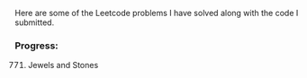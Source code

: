 Here are some of the Leetcode problems I have solved along with the code I submitted.

### Progress:
771. Jewels and Stones
